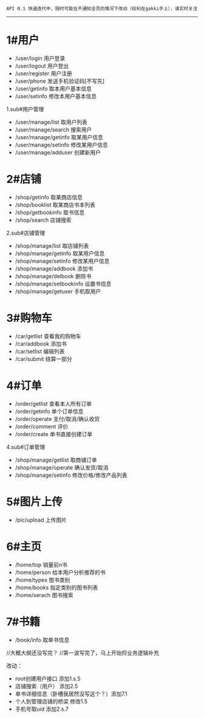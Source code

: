     API 0.1 快速迭代中，随时可能在不通知全员的情况下改动（权利在gakki手上），请实时关注

---
# 1#用户
* /user/login 用户登录
* /user/logout 用户登出
* /user/register 用户注册
* /user/phone 发送手机验证码[不写先]
* /user/getinfo 取本用户基本信息
* /user/setinfo 修改本用户基本信息

1.sub#用户管理
* /user/manage/list 取用户列表
* /user/manage/search 搜索用户
* /user/manage/getinfo 取某用户信息
* /user/manage/setinfo 修改某用户信息
* /user/manage/adduser 创建新用户

# 2#店铺
* /shop/getinfo 取某商店信息
* /shop/booklist 取某商店书本列表
* /shop/getbookinfo 取书信息
* /shop/search 店铺搜索

2.sub#店铺管理
* /shop/manage/list 取店铺列表
* /shop/manage/getinfo 取某用户信息
* /shop/manage/setinfo 修改某用户信息
* /shop/manage/addbook 添加书
* /shop/manage/delbook 删除书
* /shop/manage/setbookinfo 设置书信息
* /shop/manage/getuser 手机取用户

# 3#购物车
* /car/getlist 查看我的购物车
* /car/addbook 添加书
* /car/setlist 编辑列表
* /car/submit 结算一部分

# 4#订单
* /order/getlist 查看本人所有订单
* /order/getinfo 单个订单信息
* /order/operate 支付/取消/确认收货
* /order/comment 评价
* /order/create 单书直接创建订单

4.sub#订单管理
* /shop/manage/getlist 取商铺订单
* /shop/manage/operate 确认发货/取消
* /shop/manage/setinfo 修改价格/修改产品列表

# 5#图片上传
* /pic/upload 上传图片

# 6#主页
* /home/top 销量前n书
* /home/person 给本用户分析推荐的书
* /home/types 图书类别
* /home/books 指定类别的图书列表
* /home/serach 图书搜索

# 7#书籍
* /book/info 取单书信息

//大概大纲还没写完？
//第一波写完了，马上开始捋业务逻辑补充

改动：
+ root创建用户接口  添加1.s.5
+ 店铺搜索（用户） 添加2.5
+ 单书详细信息（卧槽我居然没写这个？）添加7.1
+ 个人到管理店铺的桥梁 修改1.5
+ 手机号取uid 添加2.s.7